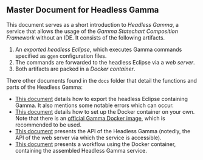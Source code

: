 ##  Master  Document for Headless Gamma

This document serves as a short introduction to _Headless Gamma_, a service that allows the usage of the _Gamma Statechart Composition Framework_ without an IDE. It consists of the following artifacts.
1. An _exported headless Eclipse_, which executes Gamma commands specified as `ggen` configuration files.
2. The commands are forwarded to the headless Eclipse via a _web server_.
3. Both artifacts are packed in a _Docker container_.​

There other documents found in the `docs` folder that detail the functions and parts of the Headless Gamma:​

 -  [This  document](https://github.com/csuvi98/gamma/blob/dev/plugins/headless/hu.bme.mit.gamma.headless.api/docs/headless-gamma-document.md)  details  how  to  export  the  headless  Eclipse containing  Gamma. It also mentions some notable errors which can occur.
 - [This document](https://github.com/csuvi98/gamma/blob/dev/plugins/headless/docs/headless-gamma-docker.md)   details  how  to  set  up  the  Docker  container  on  your  own.  Note  that  there  is  an  [official  Gamma  Docker  image](https://hub.docker.com/repository/docker/ftsrggamma/headless-gamma),  which is  recommended  to be used.
 - [This document](https://github.com/csuvi98/gamma/blob/dev/plugins/headless/docs/headless-gamma-webserver.md) presents the API of the Headless Gamma (notedly, the API of the web server via which the service is accessible).
 -  [This  document](https://github.com/csuvi98/gamma/blob/dev/plugins/headless/README.md)  presents  a  workflow  using  the  Docker  container,  containing the  assembled Headless  Gamma service.
